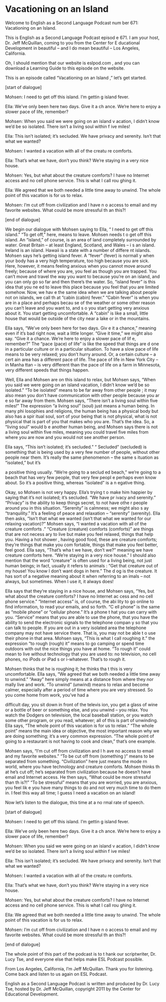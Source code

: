 # Vacationing on an Island

Welcome to English as a Second Language Podcast num ber 671: Vacationing on an Island.

This is English as a Second Language Podcast episod e 671.  I am your host, Dr. Jeff McQuillan, coming to you from the Center for E ducational Development in beautiful – and I do mean beautiful – Los Angeles, California.

Oh, I should mention that our website is eslpod.com , and you can download a Learning Guide to this episode on the website.

This is an episode called “Vacationing on an Island ,” let’s get started.

[start of dialogue]

Mohsen:  I need to get off this island.  I’m gettin g island fever.

Ella:  We’ve only been here two days.  Give it a ch ance.  We’re here to enjoy a slower pace of life, remember?

Mohsen:  When you said we were going on an island v acation, I didn’t know we’d be so isolated.  There isn’t a living soul within f ive miles!

Ella:  This isn’t isolated; it’s secluded.  We have  privacy and serenity.  Isn’t that what we wanted?

Mohsen:  I wanted a vacation with all of the creatu re comforts.

Ella:  That’s what we have, don’t you think?  We’re  staying in a very nice house.

Mohsen:  Yes, but what about the creature comforts?   I have no Internet access and no cell phone service.  This is what I call rou ghing it.

Ella:  We agreed that we both needed a little time away to unwind.  The whole point of this vacation is for us to relax.

Mohsen:  I’m cut off from civilization and I have n o access to email and my favorite websites.  What could be more stressful th an this?!

[end of dialogue]

We begin our dialogue with Mohsen saying to Ella, “ I need to get off this island.” “To get off,” here, means to leave.  Mohsen needs t o get off this island.  An “island,” of course, is an area of land completely surrounded by water.  Great Britain – at least England, Scotland, and Wales – i s an island.  Ireland is an island.  Hawaii is a state with a number of differe nt islands.  Mohsen says he’s getting island fever.  A “fever” (fever) is normall y when your body has a very high temperature, too high because you are sick.  Here, however, it means feeling anxious when you cannot move around freely; because  of where you are, you feel as though you are trapped.  You can’t move and  travel the way you want to because you’re on an island, and you can only go so  far and then there’s the water.  So, “island fever” is this idea that you ne ed to leave this place because you feel that you are limited somehow.  Now, we hav e the same idea when we are talking about people not on islands, we call th at “cabin (cabin) fever.”  “Cabin fever” is when you are in a place and perhaps becau se of the weather or some other reason you can’t leave and you want to, and s o you start getting very anxious about it.  You start getting uncomfortable.   A “cabin” is like a small, little house that would be outside of the city near a lake  or in the mountains.

Ella says, “We’ve only been here for two days.  Giv e it a chance,” meaning even if it’s bad right now, wait a little longer.  “Give  it time,” we might also say.  “Give it a chance.  We’re here to enjoy a slower pace of lif e, remember?”  The “pace (pace) of life” is like the speed that things are d one in a particular culture or in a particular situation.  To have a slow pace of life means to be very relaxed; you don’t hurry around.  Or, a certain culture – a cert ain area has a different pace of life.  The pace of life in New York City – in Manha ttan – is very different than the pace of life on a farm in Minnesota, very different  speeds that things happen.

Well, Ella and Mohsen are on this island to relax, but Mohsen says, “When you said we were going on an island vacation, I didn’t know we’d be so isolated.”  “To be isolated” means to be far away from other people ; it may also mean you don’t have communication with other people because you ar e so far away from them. Mohsen says, “There isn’t a living soul within five  miles!”  The expression “a living soul” (soul) just means a human being.  In many phi losophies and religions, the human being has a physical body but also has a spir itual soul, sort of your being that is not physical, what is not physical that is part of you that makes who you are.  That’s the idea.  So, a “living soul” would b e another human being, and Mohsen says there is not a living soul within five miles, meaning you could travel five miles from where you are now and you would not  see another person.

Ella says, “This isn’t isolated; it’s secluded.”  “ Secluded” (secluded) is something that is being used by a very few number of people, without other people near them.  It’s really the same phenomenon – the same s ituation as “isolated,” but it’s

a positive thing usually.  “We’re going to a seclud ed beach,” we’re going to a beach that has very few people, that very few peopl e perhaps even know about. So it’s a positive thing, whereas “isolated” is a n egative thing.

Okay, so Mohsen is not very happy.  Ella’s trying t o make him happier by saying that it’s not isolated; it’s secluded.  “We have pr ivacy and serenity.”  “Privacy” is the ability to keep things secret, to not have othe r people around you in this situation.  “Serenity” is calmness; we might also s ay “tranquility.”  It’s a feeling of peace and relaxation – “serenity” (serenity).  Ella  then asks, “Isn’t that what we wanted (isn’t that what we wanted for our relaxing vacation)?”  Mohsen says, “I wanted a vacation with all of the creature comforts .”  “Creature (creature) comforts (comforts)” are things that are not necess ary to live but make you feel relaxed, things that help you.  Having a hot shower , having good food, these are creature comforts; they’re things that make you com fortable, things that make you feel better, feel good.  Ella says, “That’s wha t we have, don’t we?” meaning we have creature comforts here.  “We’re staying in a very nice house.”  I should also mention that the word “creature” is often used  for a living being, not just human beings; in fact, usually it refers to animals : “Get that creature out of my house!  You know I don’t want dogs in here.”  The d og is the creature.  It has sort of a negative meaning about it when referring to an imals – not always, but sometimes.  When I use it, it always does!

Ella says that they’re staying in a nice house, and  Mohsen says, “Yes, but what about the creature comforts?  I have no Internet ac cess and no cell phone service.”  “Internet access” is, of course, the abi lity to go online to find information, to read your emails, and so forth.  “C ell phone” is the same as “mobile phone” or “cellular phone.”  It’s a phone t hat you can carry with you. “Service” means that you are able to use the phone,  that you have the ability to send the electronic signals to the telephone compan y so that you can talk to people.  If you are out in a very isolated area the  telephone company may not have service there.  That is, you may not be able t o use their phone in that area. Mohsen says, “This is what I call roughing it.”  the expression “to rough (rough) it” means to go camping or spend time outdoors with out the nice things you have at home.  “To rough it” could mean to live without technology that you are used to: no television, no cell phones, no iPods or iPad s or i-whatever.  That’s to rough it.

Mohsen thinks that he is roughing it; he thinks tha t this is very uncomfortable. Ella says, “We agreed that we both needed a little time away to unwind.”  “Away” here simply means at a distance from where they nor mally live and work.  “To unwind” (unwind) means to relax and become calmer, especially after a period of time where you are very stressed.  So you come home  from work, you’ve had a

difficult day, you sit down in front of the televis ion, you get a glass of wine or a bottle of beer or something else, and you unwind – you relax.  You watch the Dodgers on television, the local baseball station, or you watch some other program, or you read, whatever; all of this is part  of unwinding.  Ella says, “The whole point of this vacation is for us to relax.”  “The whole point” means the main idea or objective, the most important reason why we  are doing something; it’s a very common expression.  “The whole point of going to a restaurant is not having to cook and clean,” that’s one example.

Mohsen says, “I’m cut off from civilization and I h ave no access to email and my favorite websites.”  “To be cut off from (something )” means to be separated from something.  “Civilization” here just means the mode rn world, where you have technology and creature comforts.  Mohsen thinks th at he’s cut off; he’s separated from civilization because he doesn’t have  email and Internet access. He then says, “What could be more stressful than th is?!”  “To be stressful” means that you are worried, you are anxious, you feel lik e you have many things to do and not very much time to do them in.  I feel this way all time; I guess I need a vacation on an island!

Now let’s listen to the dialogue, this time at a no rmal rate of speech.

[start of dialogue]

Mohsen:  I need to get off this island.  I’m gettin g island fever.

Ella:  We’ve only been here two days.  Give it a ch ance.  We’re here to enjoy a slower pace of life, remember?

Mohsen:  When you said we were going on an island v acation, I didn’t know we’d be so isolated.  There isn’t a living soul within f ive miles!

Ella:  This isn’t isolated; it’s secluded.  We have  privacy and serenity.  Isn’t that what we wanted?

Mohsen:  I wanted a vacation with all of the creatu re comforts.

Ella:  That’s what we have, don’t you think?  We’re  staying in a very nice house.

Mohsen:  Yes, but what about the creature comforts?   I have no Internet access and no cell phone service.  This is what I call rou ghing it.

Ella:  We agreed that we both needed a little time away to unwind.  The whole point of this vacation is for us to relax.

Mohsen:  I’m cut off from civilization and I have n o access to email and my favorite websites.  What could be more stressful th an this?!

[end of dialogue]

The whole point of this part of the podcast is to t hank our scriptwriter, Dr. Lucy Tse, and everyone else that helps make ESL Podcast possible.

From Los Angeles, California, I’m Jeff McQuillan.  Thank you for listening.  Come back and listen to us again on ESL Podcast.

English as a Second Language Podcast is written and  produced by Dr. Lucy Tse, hosted by Dr. Jeff McQuillan, copyright 2011 by the  Center for Educational Development.

